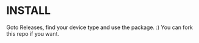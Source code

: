 # INSTALL
Goto Releases, find your device type and use the package. :)
You can fork this repo if you want.
